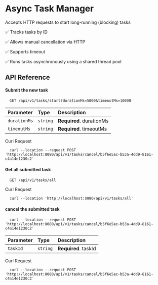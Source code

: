
# Async Task Manager

Accepts HTTP requests to start long-running (blocking) tasks

✅ Tracks tasks by ID

✅ Allows manual cancellation via HTTP

✅ Supports timeout

✅ Runs tasks asynchronously using a shared thread pool




## API Reference

#### Submit the new task

```http
  GET /api/v1/tasks/start?durationMs=5000&timeoutMs=10000
```

| Parameter | Type     | Description                |
| :-------- | :------- | :------------------------- |
| `durationMs` | `string` | **Required**. durationMs |
| `timeoutMs`  | `string` | **Required**. timeoutMs |

Curl Request
```http
  curl --location --request POST 'http://localhost:8080/api/v1/tasks/cancel/b5f6e5ac-b53a-4dd9-8161-c4a14e1230c2'
```

#### Get all submitted task

```http
  GET /api/v1/tasks/all
```
Curl Request
```http
  curl --location 'http://localhost:8080/api/v1/tasks/all'
```


#### cancel the submitted task

```http
  curl --location --request POST 'http://localhost:8080/api/v1/tasks/cancel/b5f6e5ac-b53a-4dd9-8161-c4a14e1230c2'
```

| Parameter | Type     | Description                |
| :-------- | :------- | :------------------------- |
| `taskId` | `string` | **Required**. taskId |

Curl Request
```http
  curl --location --request POST 'http://localhost:8080/api/v1/tasks/cancel/b5f6e5ac-b53a-4dd9-8161-c4a14e1230c2'
```



